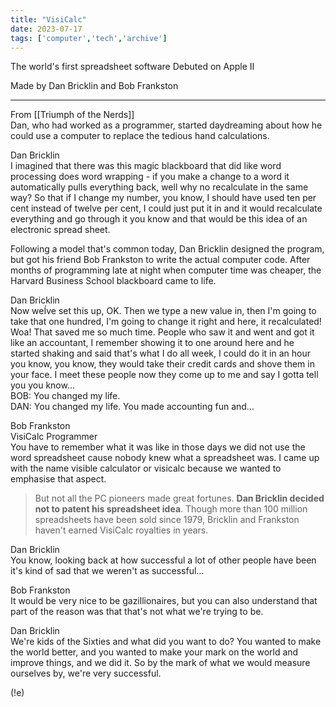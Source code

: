 ```yaml
---
title: "VisiCalc"
date: 2023-07-17
tags: ['computer','tech','archive']
---
```



The world's first spreadsheet software
Debuted on Apple II

Made by Dan Bricklin and Bob Frankston 


---

From [[Triumph of the Nerds]]  
Dan, who had worked as a programmer, started daydreaming about how he could use a computer to replace the tedious hand calculations.  
  
Dan Bricklin  
I imagined that there was this magic blackboard that did like word processing does word wrapping - if you make a change to a word it automatically pulls everything back, well why no recalculate in the same way? So that if I change my number, you know, I should have used ten per cent instead of twelve per cent, I could just put it in and it would recalculate everything and go through it you know and that would be this idea of an electronic spread sheet.  
  
Following a model that's common today, Dan Bricklin designed the program, but got his friend Bob Frankston to write the actual computer code. After months of programming late at night when computer time was cheaper, the Harvard Business School blackboard came to life.  
  
Dan Bricklin  
Now weÍve set this up, OK. Then we type a new value in, then I'm going to take that one hundred, I'm going to change it right and here, it recalculated! Woa! That saved me so much time. People who saw it and went and got it like an accountant, I remember showing it to one around here and he started shaking and said that's what I do all week, I could do it in an hour you know, you know, they would take their credit cards and shove them in your face. I meet these people now they come up to me and say I gotta tell you you know…  
BOB: You changed my life.  
DAN: You changed my life. You made accounting fun and…  
  
Bob Frankston  
VisiCalc Programmer  
You have to remember what it was like in those days we did not use the word spreadsheet cause nobody knew what a spreadsheet was. I came up with the name visible calculator or visicalc because we wanted to emphasise that aspect.


> But not all the PC pioneers made great fortunes. **Dan Bricklin decided not to patent his spreadsheet idea**. Though more than 100 million spreadsheets have been sold since 1979, Bricklin and Frankston haven't earned VisiCalc royalties in years.  
>
Dan Bricklin  
You know, looking back at how successful a lot of other people have been it's kind of sad that we weren't as successful…  
>
Bob Frankston  
It would be very nice to be gazillionaires, but you can also understand that part of the reason was that that's not what we're trying to be.  
>
Dan Bricklin  
We're kids of the Sixties and what did you want to do? You wanted to make the world better, and you wanted to make your mark on the world and improve things, and we did it. So by the mark of what we would measure ourselves by, we're very successful.


(!e)